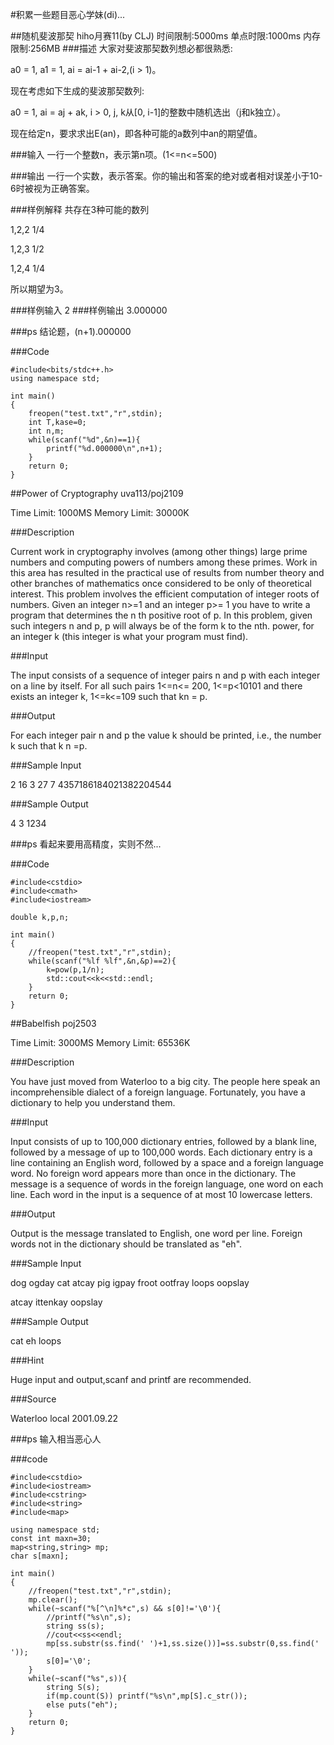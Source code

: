 #积累一些题目恶心学妹(di)...

##随机斐波那契
hiho月赛11(by CLJ)
时间限制:5000ms
单点时限:1000ms
内存限制:256MB
###描述
大家对斐波那契数列想必都很熟悉:

a0 = 1, a1 = 1, ai = ai-1 + ai-2,(i > 1)。

现在考虑如下生成的斐波那契数列:

a0 = 1, ai = aj + ak, i > 0, j, k从[0, i-1]的整数中随机选出（j和k独立）。

现在给定n，要求求出E(an)，即各种可能的a数列中an的期望值。

###输入
一行一个整数n，表示第n项。(1<=n<=500)

###输出
一行一个实数，表示答案。你的输出和答案的绝对或者相对误差小于10-6时被视为正确答案。

###样例解释
共存在3种可能的数列

1,2,2  1/4

1,2,3  1/2

1,2,4  1/4

所以期望为3。

###样例输入
2
###样例输出
3.000000

###ps
结论题，(n+1).000000

###Code

	#include<bits/stdc++.h>
	using namespace std;
	
	int main()
	{
		freopen("test.txt","r",stdin);
		int T,kase=0;
		int n,m;
		while(scanf("%d",&n)==1){
			printf("%d.000000\n",n+1);
		}
		return 0;
	}


##Power of Cryptography
uva113/poj2109

Time Limit: 1000MS		Memory Limit: 30000K

###Description

Current work in cryptography involves (among other things) large prime numbers and computing powers of numbers among these primes. Work in this area has resulted in the practical use of results from number theory and other branches of mathematics once considered to be only of theoretical interest. 
This problem involves the efficient computation of integer roots of numbers. 
Given an integer n>=1 and an integer p>= 1 you have to write a program that determines the n th positive root of p. In this problem, given such integers n and p, p will always be of the form k to the nth. power, for an integer k (this integer is what your program must find).

###Input

The input consists of a sequence of integer pairs n and p with each integer on a line by itself. For all such pairs 1<=n<= 200, 1<=p<10101 and there exists an integer k, 1<=k<=109 such that kn = p.

###Output

For each integer pair n and p the value k should be printed, i.e., the number k such that k n =p.

###Sample Input

2 16
3 27
7 4357186184021382204544

###Sample Output

4
3
1234

###ps
看起来要用高精度，实则不然...

###Code

	#include<cstdio>
	#include<cmath>
	#include<iostream>
	
	double k,p,n;
	
	int main()
	{
		//freopen("test.txt","r",stdin);
		while(scanf("%lf %lf",&n,&p)==2){
			k=pow(p,1/n);	
			std::cout<<k<<std::endl;
		}
		return 0;
	}

##Babelfish
poj2503

Time Limit: 3000MS		Memory Limit: 65536K

###Description

You have just moved from Waterloo to a big city. The people here speak an incomprehensible dialect of a foreign language. Fortunately, you have a dictionary to help you understand them.

###Input

Input consists of up to 100,000 dictionary entries, followed by a blank line, followed by a message of up to 100,000 words. Each dictionary entry is a line containing an English word, followed by a space and a foreign language word. No foreign word appears more than once in the dictionary. The message is a sequence of words in the foreign language, one word on each line. Each word in the input is a sequence of at most 10 lowercase letters.

###Output

Output is the message translated to English, one word per line. Foreign words not in the dictionary should be translated as "eh".

###Sample Input

dog ogday
cat atcay
pig igpay
froot ootfray
loops oopslay

atcay
ittenkay
oopslay

###Sample Output

cat
eh
loops

###Hint

Huge input and output,scanf and printf are recommended.

###Source

Waterloo local 2001.09.22

###ps
输入相当恶心人

###code

	#include<cstdio>
	#include<iostream>
	#include<cstring>
	#include<string>
	#include<map>
	
	using namespace std;
	const int maxn=30;
	map<string,string> mp;
	char s[maxn];
	
	int main()
	{
		//freopen("test.txt","r",stdin);
		mp.clear();
		while(~scanf("%[^\n]%*c",s) && s[0]!='\0'){
			//printf("%s\n",s);
			string ss(s); 
			//cout<<ss<<endl;
			mp[ss.substr(ss.find(' ')+1,ss.size())]=ss.substr(0,ss.find(' '));
			s[0]='\0';
		}
		while(~scanf("%s",s)){
			string S(s);
			if(mp.count(S)) printf("%s\n",mp[S].c_str());
			else puts("eh");
		}
		return 0;
	}

